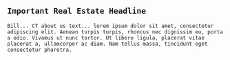 ## `Important Real Estate Headline`

`Bill... CT about us text... lorem ipsum dolor sit amet, consectetur adipiscing elit. Aenean turpis turpis, rhoncus nec dignissim eu, porta a odio. Vivamus ut nunc tortor. Ut libero ligula, placerat vitae placerat a, ullamcorper ac diam. Nam tellus massa, tincidunt eget consectetur pharetra.`
